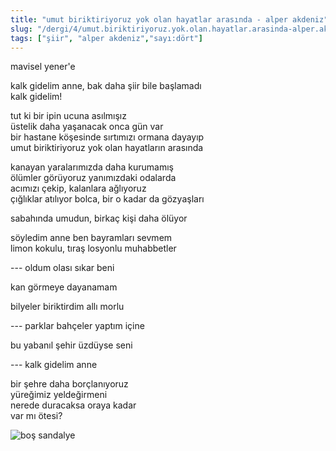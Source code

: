 ```yaml
---
title: "umut biriktiriyoruz yok olan hayatlar arasında - alper akdeniz"
slug: "/dergi/4/umut.biriktiriyoruz.yok.olan.hayatlar.arasinda-alper.akdeniz"
tags: ["şiir", "alper akdeniz","sayı:dört"]
---
```

mavisel yener'e

kalk gidelim anne, bak daha şiir bile başlamadı\
kalk gidelim!

tut ki bir ipin ucuna asılmışız\
üstelik daha yaşanacak onca gün var\
bir hastane köşesinde sırtımızı ormana dayayıp\
umut biriktiriyoruz yok olan hayatların arasında

kanayan yaralarımızda daha kurumamış\
ölümler görüyoruz yanımızdaki odalarda\
acımızı çekip, kalanlara ağlıyoruz\
çığlıklar atılıyor bolca, bir o kadar da gözyaşları

sabahında umudun, birkaç kişi daha ölüyor

söyledim anne ben bayramları sevmem\
limon kokulu, tıraş losyonlu muhabbetler

--- oldum olası sıkar beni

kan görmeye dayanamam

bilyeler biriktirdim allı morlu

--- parklar bahçeler yaptım içine

bu yabanıl şehir üzdüyse seni

--- kalk gidelim anne

bir şehre daha borçlanıyoruz\
yüreğimiz yeldeğirmeni\
nerede duracaksa oraya kadar\
var mı ötesi?

![boş sandalye](/img/4.26.jpg)